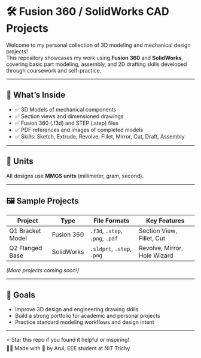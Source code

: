 # 🛠️ Fusion 360 / SolidWorks CAD Projects

Welcome to my personal collection of 3D modeling and mechanical design projects!  
This repository showcases my work using **Fusion 360** and **SolidWorks**, covering basic part modeling, assembly, and 2D drafting skills developed through coursework and self-practice.

---

## 📂 What’s Inside

- ✅ 3D Models of mechanical components  
- ✅ Section views and dimensioned drawings  
- ✅ Fusion 360 (.f3d) and STEP (.step) files  
- ✅ PDF references and images of completed models  
- ✅ Skills: Sketch, Extrude, Revolve, Fillet, Mirror, Cut, Draft, Assembly

---

## 📌 Units

All designs use **MMGS units** (millimeter, gram, second).

---

## 🖼️ Sample Projects

| Project | Type | File Formats | Key Features |
|--------|------|--------------|--------------|
| Q1 Bracket Model | Fusion 360 | `.f3d`, `.step`, `.png`, `.pdf` | Section View, Fillet, Cut |
| Q2 Flanged Base | SolidWorks | `.sldprt`, `.step`, `.png` | Revolve, Mirror, Hole Wizard |

*(More projects coming soon!)*

---



## 🧠 Goals

- Improve 3D design and engineering drawing skills  
- Build a strong portfolio for academic and personal projects  
- Practice standard modeling workflows and design intent

---



⭐ Star this repo if you found it helpful or inspiring!  
👨‍🎓 Made with 💙 by Arul, EEE student at NIT Trichy
